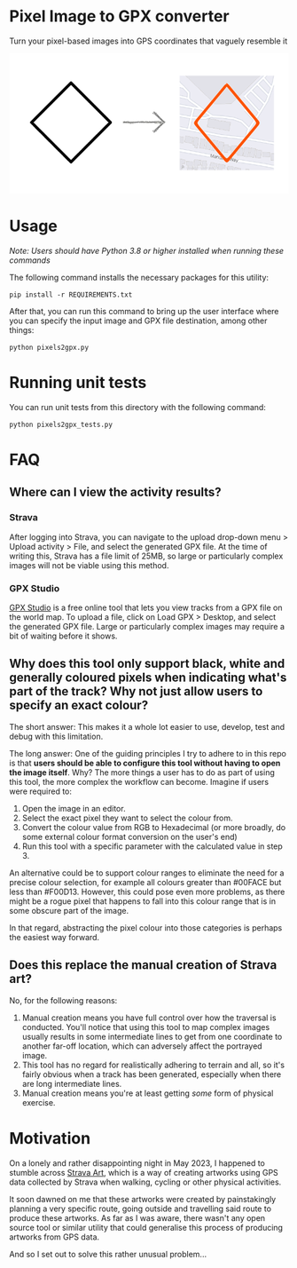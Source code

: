# Pixel Image to GPX converter

Turn your pixel-based images into GPS coordinates that vaguely resemble it

![Visual example with a diamond shape](https://github.com/daniel-tran/pixels2gpx/raw/main/images/readme/visual_example.png)

# Usage

*Note: Users should have Python 3.8 or higher installed when running these commands*

The following command installs the necessary packages for this utility:

```batch
pip install -r REQUIREMENTS.txt
```

After that, you can run this command to bring up the user interface where you can specify the input image and GPX file destination, among other things:

```batch
python pixels2gpx.py
```

# Running unit tests

You can run unit tests from this directory with the following command:

```batch
python pixels2gpx_tests.py
```

# FAQ

## Where can I view the activity results?

### Strava

After logging into Strava, you can navigate to the upload drop-down menu > Upload activity > File, and select the generated GPX file. At the time of writing this, Strava has a file limit of 25MB, so large or particularly complex images will not be viable using this method.

### GPX Studio

[GPX Studio](https://gpx.studio/) is a free online tool that lets you view tracks from a GPX file on the world map. To upload a file, click on Load GPX > Desktop, and select the generated GPX file.
Large or particularly complex images may require a bit of waiting before it shows.

## Why does this tool only support black, white and generally coloured pixels when indicating what's part of the track? Why not just allow users to specify an exact colour?

The short answer: This makes it a whole lot easier to use, develop, test and debug with this limitation.

The long answer: One of the guiding principles I try to adhere to in this repo is that **users should be able to configure this tool without having to open the image itself**. Why? The more things a user has to do as part of using this tool, the more complex the workflow can become. Imagine if users were required to:

1. Open the image in an editor.
2. Select the exact pixel they want to select the colour from.
3. Convert the colour value from RGB to Hexadecimal (or more broadly, do some external colour format conversion on the user's end)
4. Run this tool with a specific parameter with the calculated value in step 3.

An alternative could be to support colour ranges to eliminate the need for a precise colour selection, for example all colours greater than #00FACE but less than #F00D13. However, this could pose even more problems, as there might be a rogue pixel that happens to fall into this colour range that is in some obscure part of the image.

In that regard, abstracting the pixel colour into those categories is perhaps the easiest way forward.

## Does this replace the manual creation of Strava art?

No, for the following reasons:

1. Manual creation means you have full control over how the traversal is conducted.
You'll notice that using this tool to map complex images usually results in some intermediate lines to get from one coordinate to another far-off location, which can adversely affect the portrayed image.
2. This tool has no regard for realistically adhering to terrain and all, so it's fairly obvious when a track has been generated, especially when there are long intermediate lines.
3. Manual creation means you're at least getting *some* form of physical exercise.

# Motivation

On a lonely and rather disappointing night in May 2023, I happened to stumble across [Strava Art]( https://www.strav.art/home), which is a way of creating artworks using GPS data collected by Strava when walking, cycling or other physical activities.

It soon dawned on me that these artworks were created by painstakingly planning a very specific route, going outside and travelling said route to produce these artworks. As far as I was aware, there wasn't any open source tool or similar utility that could generalise this process of producing artworks from GPS data.

And so I set out to solve this rather unusual problem...

